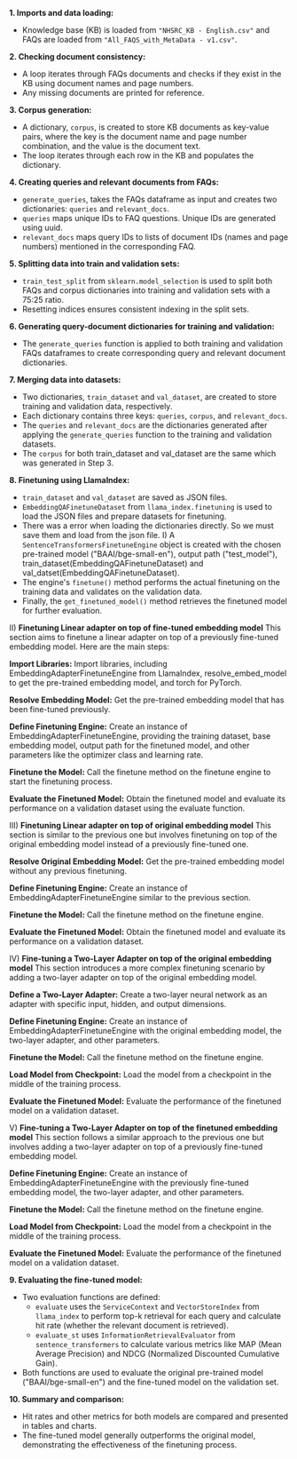 **1. Imports and data loading:**

- Knowledge base (KB) is loaded from `"NHSRC_KB - English.csv"` and FAQs are loaded from `"All_FAQS_with_MetaData - v1.csv"`.

**2. Checking document consistency:**

- A loop iterates through FAQs documents and checks if they exist in the KB using document names and page numbers.
- Any missing documents are printed for reference.

**3. Corpus generation:**

- A dictionary, `corpus`, is created to store KB documents as key-value pairs, where the key is the document name and page number combination, and the value is the document text.
- The loop iterates through each row in the KB and populates the dictionary.

**4. Creating queries and relevant documents from FAQs:**

- `generate_queries`, takes the FAQs dataframe as input and creates two dictionaries: `queries` and `relevant_docs`.
- `queries` maps unique IDs to FAQ questions. Unique IDs are generated using uuid.
- `relevant_docs` maps query IDs to lists of document IDs (names and page numbers) mentioned in the corresponding FAQ.

**5. Splitting data into train and validation sets:**

- `train_test_split` from `sklearn.model_selection` is used to split both FAQs and corpus dictionaries into training and validation sets with a 75:25 ratio.
- Resetting indices ensures consistent indexing in the split sets.

**6. Generating query-document dictionaries for training and validation:**

- The `generate_queries` function is applied to both training and validation FAQs dataframes to create corresponding query and relevant document dictionaries.

**7. Merging data into datasets:**

- Two dictionaries, `train_dataset` and `val_dataset`, are created to store training and validation data, respectively.
- Each dictionary contains three keys: `queries`, `corpus`, and `relevant_docs`.
- The `queries` and `relevant_docs` are the dictionaries generated after applying the `generate_queries` function to the training and validation datasets.
- The `corpus` for both train_dataset and val_dataset are the same which was generated in Step 3. 

**8. Finetuning using LlamaIndex:**

- `train_dataset` and `val_dataset` are saved as JSON files.
- `EmbeddingQAFinetuneDataset` from `llama_index.finetuning` is used to load the JSON files and prepare datasets for finetuning. 
- There was a error when loading the dictionaries directly. So we must save them and load from the json file.
  I) A `SentenceTransformersFinetuneEngine` object is created with the chosen pre-trained model ("BAAI/bge-small-en"), output path ("test_model"), train_dataset(EmbeddingQAFinetuneDataset) and val_datset(EmbeddingQAFinetuneDataset).
- The engine's `finetune()` method performs the actual finetuning on the training data and validates on the validation data.
- Finally, the `get_finetuned_model()` method retrieves the finetuned model for further evaluation.

II) **Finetuning Linear adapter on top of fine-tuned embedding model**
This section aims to finetune a linear adapter on top of a previously fine-tuned embedding model. Here are the main steps:

**Import Libraries:** Import libraries, including EmbeddingAdapterFinetuneEngine from LlamaIndex, resolve_embed_model to get the pre-trained embedding model, and torch for PyTorch.

**Resolve Embedding Model:** Get the pre-trained embedding model that has been fine-tuned previously.

**Define Finetuning Engine:** Create an instance of EmbeddingAdapterFinetuneEngine, providing the training dataset, base embedding model, output path for the finetuned model, and other parameters like the optimizer class and learning rate.

**Finetune the Model:** Call the finetune method on the finetune engine to start the finetuning process.

**Evaluate the Finetuned Model:** Obtain the finetuned model and evaluate its performance on a validation dataset using the evaluate function.

III) **Finetuning Linear adapter on top of original embedding model**
This section is similar to the previous one but involves finetuning on top of the original embedding model instead of a previously fine-tuned one.

**Resolve Original Embedding Model:** Get the pre-trained embedding model without any previous finetuning.

**Define Finetuning Engine:** Create an instance of EmbeddingAdapterFinetuneEngine similar to the previous section.

**Finetune the Model:** Call the finetune method on the finetune engine.

**Evaluate the Finetuned Model:** Obtain the finetuned model and evaluate its performance on a validation dataset.

IV) **Fine-tuning a Two-Layer Adapter on top of the original embedding model**
This section introduces a more complex finetuning scenario by adding a two-layer adapter on top of the original embedding model.

**Define a Two-Layer Adapter:** Create a two-layer neural network as an adapter with specific input, hidden, and output dimensions.

**Define Finetuning Engine:** Create an instance of EmbeddingAdapterFinetuneEngine with the original embedding model, the two-layer adapter, and other parameters.

**Finetune the Model:** Call the finetune method on the finetune engine.

**Load Model from Checkpoint:** Load the model from a checkpoint in the middle of the training process.

**Evaluate the Finetuned Model:** Evaluate the performance of the finetuned model on a validation dataset.

V) **Fine-tuning a Two-Layer Adapter on top of the finetuned embedding model**
This section follows a similar approach to the previous one but involves adding a two-layer adapter on top of a previously fine-tuned embedding model.

**Define Finetuning Engine:** Create an instance of EmbeddingAdapterFinetuneEngine with the previously fine-tuned embedding model, the two-layer adapter, and other parameters.

**Finetune the Model:** Call the finetune method on the finetune engine.

**Load Model from Checkpoint:** Load the model from a checkpoint in the middle of the training process.

**Evaluate the Finetuned Model:** Evaluate the performance of the finetuned model on a validation dataset.

**9. Evaluating the fine-tuned model:**

- Two evaluation functions are defined:
    - `evaluate` uses the `ServiceContext` and `VectorStoreIndex` from `llama_index` to perform top-k retrieval for each query and calculate hit rate (whether the relevant document is retrieved).
    - `evaluate_st` uses `InformationRetrievalEvaluator` from `sentence_transformers` to calculate various metrics like MAP (Mean Average Precision) and NDCG (Normalized Discounted Cumulative Gain).
- Both functions are used to evaluate the original pre-trained model ("BAAI/bge-small-en") and the fine-tuned model on the validation set.

**10. Summary and comparison:**

- Hit rates and other metrics for both models are compared and presented in tables and charts.
- The fine-tuned model generally outperforms the original model, demonstrating the effectiveness of the finetuning process.

